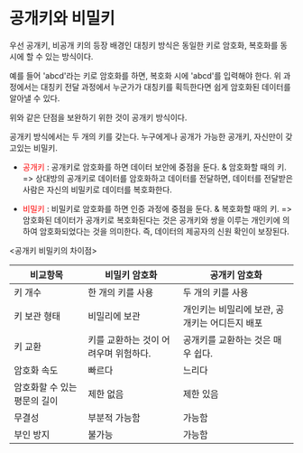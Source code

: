 # 공개키와 비밀키

우선 공개키, 비공개 키의 등장 배경인 대칭키 방식은 동일한 키로 암호화, 복호화를 동시에 할 수 있는 방식이다.

예를 들어 'abcd'라는 키로 암호화를 하면, 복호화 시에 'abcd'를 입력해야 한다. 
위 과정에서는 대칭키 전달 과정에서 누군가가 대칭키를 획득한다면 쉽게 암호화된 데이터를 알아낼 수 있다.

위와 같은 단점을 보완하기 위한 것이 공개키 방식이다.

공개키 방식에서는 두 개의 키를 갖는다. 누구에게나 공개가 가능한 공개키, 자신만이 갖고있는 비밀키.

- <span style="color:red;">공개키</span> : 공개키로 암호화를 하면 데이터 보안에 중점을 둔다. & 암호화할 때의 키.
=> 상대방의 공개키로 데이터를 암호화하고 데이터를 전달하면, 데이터를 전달받은 사람은 자신의 비밀키로 데이터를 복호화한다.


- <span style="color:red;">비밀키</span> : 비밀키로 암호화를 하면 인증 과정에 중점을 둔다. & 복호화할 때의 키.
=> 암호화된 데이터가 공개키로 복호화된다는 것은 공개키와 쌍을 이루는 개인키에 의하여 암호화되었다는 것을 의미한다. 즉, 데이터의 제공자의 신원 확인이 보장된다.

<공개키 비밀키의 차이점>

비교항목 | 비밀키 암호화 | 공개키 암호화
-------- |------- | ------
키 개수 | 한 개의 키를 사용 | 두 개의 키를 사용
키 보관 형태 | 비밀리에 보관 | 개인키는 비밀리에 보관, 공개키는 어디든지 배포
키 교환 | 키를 교환하는 것이 어려우며 위험하다. | 공개키를 교환하는 것은 매우 쉽다.
암호화 속도 | 빠르다 | 느리다
암호화할 수 있는 평문의 길이 | 제한 없음 | 제한 있음
무결성 | 부분적 가능함 | 가능함
부인 방지 | 불가능 | 가능함






